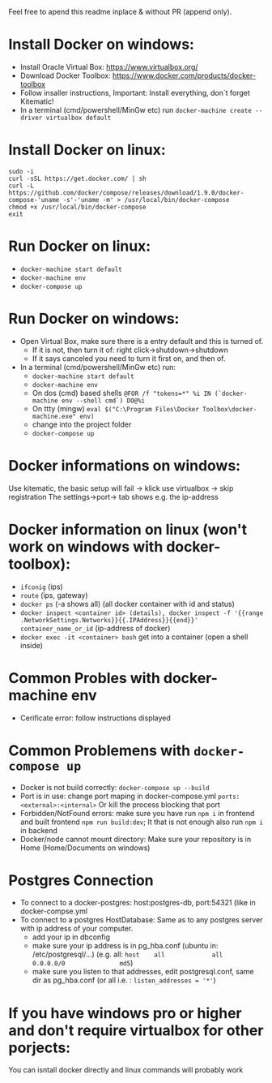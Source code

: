 Feel free to apend this readme inplace  & without PR (append only).

# Install Docker on windows:
- Install Oracle Virtual Box: https://www.virtualbox.org/
- Download Docker Toolbox: https://www.docker.com/products/docker-toolbox
- Follow insaller instructions, Important: Install everything, don`t forget Kitematic!
- In a terminal (cmd/powershell/MinGw etc) run ```docker-machine create --driver virtualbox default```

# Install Docker on linux:
```
sudo -i
curl -sSL https://get.docker.com/ | sh
curl -L https://github.com/docker/compose/releases/download/1.9.0/docker-compose-'uname -s'-'uname -m' > /usr/local/bin/docker-compose
chmod +x /usr/local/bin/docker-compose
exit
```                                                 

# Run Docker on linux:
- ```docker-machine start default```
- ```docker-machine env```
- ```docker-compose up```

# Run Docker on windows:
- Open Virtual Box, make sure there is a entry default and this is turned of.
  - If it is not, then turn it of: right click->shutdown->shutdown
  - If it says canceled you need to turn it first on, and then of.
- In a terminal (cmd/powershell/MinGw etc) run:
  - ```docker-machine start default```
  - ```docker-machine env```
  - On dos (cmd) based shells ```@FOR /f "tokens=*" %i IN (`docker-machine env --shell cmd`) DO@%i```
  - On ttty (mingw) ```eval $("C:\Program Files\Docker Toolbox\docker-machine.exe" env)```
  - change into the project folder
  - ```docker-compose up```

# Docker informations on windows:
Use kitematic, the basic setup will fail -> klick use virtualbox -> skip registration
The settings->port-> tab shows e.g. the ip-address

# Docker information on linux (won't work on windows with docker-toolbox):
- ```ifconig``` (ips)
- ```route``` (ips, gateway)
- ```docker ps``` (-a shows all) (all docker container with id and status)
- ```docker inspect <container id> (details), docker inspect -f '{{range .NetworkSettings.Networks}}{{.IPAddress}}{{end}}' container_name_or_id``` (ip-address of docker)
- `docker exec -it <container> bash` get into a container (open a shell inside)

# Common Probles with docker-machine env
- Cerificate error: follow instructions displayed

# Common Problemens with ```docker-compose up```
- Docker is not build correctly:  ```docker-compose up --build```
- Port is in use: change port maping in docker-compose.yml ```ports: <external>:<internal>``` Or kill the process blocking that port
- Forbidden/NotFound errors: make sure you have run ```npm i``` in frontend and built frontend ```npm run build:dev```; It that is not enough also run ```npm i``` in backend 
- Docker/node cannot mount directory: Make sure your repository is in Home (Home/Documents on windows)


# Postgres Connection
- To connect to a docker-postgres: host:postgres-db, port:54321 (like in docker-compse.yml
- To connect to a postgres HostDatabase: Same as to any postgres server with ip address of your computer.
   - add your ip in dbconfig
   - make sure your ip address is in pg_hba.conf (ubuntu in: /etc/postgresql/...)
   (e.g. all: `host    all             all             0.0.0.0/0               md5`)
   - make sure you listen to that addresses, edit postgresql.conf, same dir as pg_hba.conf (or all i.e. : `listen_addresses = '*'`)

# If you have windows pro or higher and don't require virtualbox for other porjects:
You can isntall docker directly and linux commands will probably work
